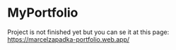 # MyPortfolio
Project is not finished yet but you can se it at this page: https://marcelzapadka-portfolio.web.app/
